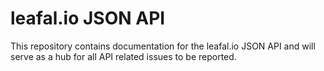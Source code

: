 # leafal.io JSON API
This repository contains documentation for the leafal.io JSON API and will serve as a hub for all API related issues to be reported.
